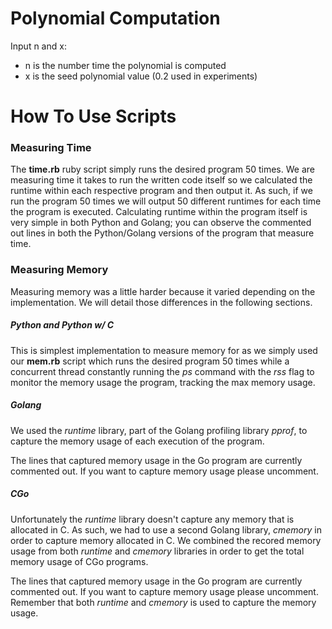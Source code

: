 # Polynomial Computation

Input n and x:
- n is the number time the polynomial is computed
- x is the seed polynomial value (0.2 used in experiments)

# How To Use Scripts

### Measuring Time
The __time.rb__ ruby script simply runs the desired program 50 times. We are measuring time it takes to run the written code itself so we calculated the runtime within each respective program and then output it. As such, if we run the program 50 times we will output 50 different runtimes for each time the program is executed. Calculating runtime within the program itself is very simple in both Python and Golang; you can observe the commented out lines in both the Python/Golang versions of the program that measure time. 

### Measuring Memory
Measuring memory was a little harder because it varied depending on the implementation. We will detail those differences in the following sections.

##### Python and Python w/ C
This is simplest implementation to measure memory for as we simply used our __mem.rb__ script which runs the desired program 50 times while a concurrent thread constantly running the _ps_ command with the _rss_ flag to monitor the memory usage the program, tracking the max memory usage. 

##### Golang
We used the _runtime_ library, part of the Golang profiling library _pprof_, to capture the memory usage of each execution of the program. 

The lines that captured memory usage in the Go program are currently commented out. If you want to capture memory usage please uncomment.

##### CGo
Unfortunately the _runtime_ library doesn't capture any memory that is allocated in C. As such, we had to use a second Golang library, _cmemory_ in order to capture memory allocated in C. We combined the recored memory usage from both _runtime_ and _cmemory_ libraries in order to get the total memory usage of CGo programs.

The lines that captured memory usage in the Go program are currently commented out. If you want to capture memory usage please uncomment. Remember that both _runtime_ and _cmemory_ is used to capture the memory usage.



